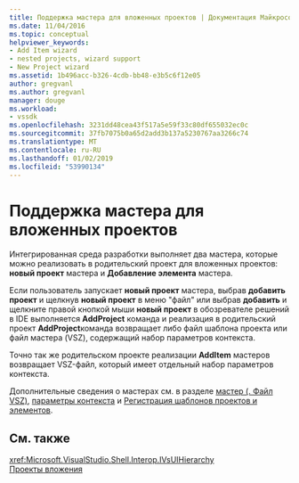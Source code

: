 ```yaml
---
title: Поддержка мастера для вложенных проектов | Документация Майкрософт
ms.date: 11/04/2016
ms.topic: conceptual
helpviewer_keywords:
- Add Item wizard
- nested projects, wizard support
- New Project wizard
ms.assetid: 1b496acc-b326-4cdb-bb48-e3b5c6f12e05
author: gregvanl
ms.author: gregvanl
manager: douge
ms.workload:
- vssdk
ms.openlocfilehash: 3231dd48cea43f517a5e59f33c80df655032ec0c
ms.sourcegitcommit: 37fb7075b0a65d2add3b137a5230767aa3266c74
ms.translationtype: MT
ms.contentlocale: ru-RU
ms.lasthandoff: 01/02/2019
ms.locfileid: "53990134"
---
```

# <a name="wizard-support-for-nested-projects"></a>Поддержка мастера для вложенных проектов
Интегрированная среда разработки выполняет два мастера, которые можно реализовать в родительский проект для вложенных проектов: **новый проект** мастера и **Добавление элемента** мастера.  
  
 Если пользователь запускает **новый проект** мастера, выбрав **добавить проект** и щелкнув **новый проект** в меню "файл" или выбрав **добавить** и щелкните правой кнопкой мыши **новый проект** в обозревателе решений в IDE выполняется **AddProject** команда и реализация в родительский проект **AddProject**команда возвращает либо файл шаблона проекта или файл мастера (VSZ), содержащий набор параметров контекста.  
  
 Точно так же родительском проекте реализации **AddItem** мастеров возвращает VSZ-файл, который имеет отдельный набор параметров контекста.  
  
 Дополнительные сведения о мастерах см. в разделе [мастер (. Файл VSZ)](../../extensibility/internals/wizard-dot-vsz-file.md), [параметры контекста](../../extensibility/internals/context-parameters.md) и [Регистрация шаблонов проектов и элементов](../../extensibility/internals/registering-project-and-item-templates.md).  
  
## <a name="see-also"></a>См. также  
 <xref:Microsoft.VisualStudio.Shell.Interop.IVsUIHierarchy>   
 [Проекты вложения](../../extensibility/internals/nesting-projects.md)